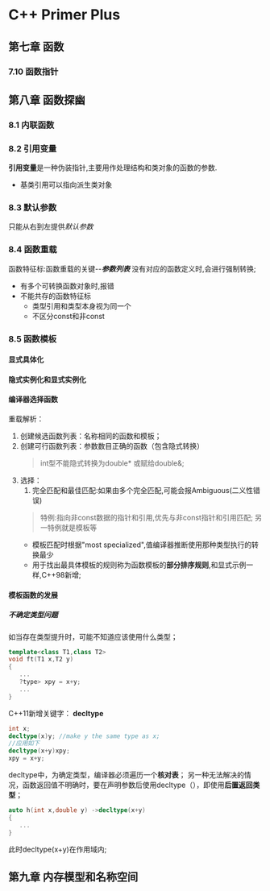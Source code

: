 # C++ Primer Plus


## 第七章 函数

### 7.10 函数指针



## 第八章 函数探幽
### 8.1 内联函数

### 8.2 引用变量
**引用变量**是一种伪装指针,主要用作处理结构和类对象的函数的参数.
- 基类引用可以指向派生类对象

### 8.3 默认参数
只能从右到左提供*默认参数*
### 8.4 函数重载
函数特征标:函数重载的关键--***参数列表***
没有对应的函数定义时,会进行强制转换;
- 有多个可转换函数对象时,报错
- 不能共存的函数特征标
  - 类型引用和类型本身视为同一个
  - 不区分const和非const

### 8.5 函数模板
#### 显式具体化
#### 隐式实例化和显式实例化

#### 编译器选择函数
重载解析：
1. 创建候选函数列表：名称相同的函数和模板；
2. 创建可行函数列表：参数数目正确的函数（包含隐式转换）
   >int型不能隐式转换为double* 或赋给double&;
3. 选择：
   1. 完全匹配和最佳匹配:如果由多个完全匹配,可能会报Ambiguous(二义性错误)
    > 特例:指向非const数据的指针和引用,优先与非const指针和引用匹配;
    > 另一特例就是模板等
    - 模板匹配时根据"most specialized",值编译器推断使用那种类型执行的转换最少
    - 用于找出最具体模板的规则称为函数模板的**部分排序规则**,和显式示例一样,C++98新增;

#### 模板函数的发展
##### 不确定类型问题
如当存在类型提升时，可能不知道应该使用什么类型；
~~~c++
template<class T1,class T2>
void ft(T1 x,T2 y)
{
   ...
   ?type> xpy = x+y;
   ...
}
~~~
C++11新增关键字： **decltype**
~~~c++
int x;
decltype(x)y; //make y the same type as x;
//应用如下
decltype(x+y)xpy;
xpy = x+y;
~~~
decltype中，为确定类型，编译器必须遍历一个**核对表**；
另一种无法解决的情况，函数返回值不明确时，要在声明参数后使用decltype（），即使用**后置返回类型**；
~~~c++
auto h(int x,double y) ->decltype(x+y)
{
   ...
}
~~~
此时decltype(x+y)在作用域内;


## 第九章 内存模型和名称空间

